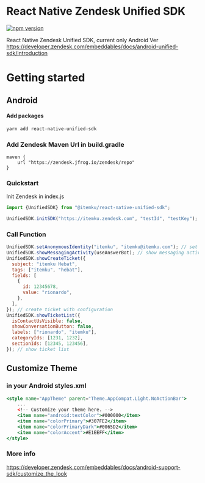 # React Native Zendesk Unified SDK

[![npm version](https://badge.fury.io/js/%40itemku%2Freact-native-unified-sdk.svg)](https://badge.fury.io/js/%40itemku%2Freact-native-unified-sdk)

React Native Zendesk Unified SDK, current only Android Ver
https://developer.zendesk.com/embeddables/docs/android-unified-sdk/introduction

# Getting started

## Android

#### Add packages

```jsx
yarn add react-native-unified-sdk
```

### Add Zendesk Maven Url in build.gradle

```
maven {
    url "https://zendesk.jfrog.io/zendesk/repo"
}
```

### Quickstart

Init Zendesk in index.js

```jsx
import {UnifiedSDK} from "@itemku/react-native-unified-sdk";

UnifiedSDK.initSDK("https://itemku.zendesk.com", "testId", "testKey");
```

### Call Function

```jsx
UnifiedSDK.setAnonymousIdentity("itemku", "itemku@itemku.com"); // set anonymous identity
UnifiedSDK.showMessagingActivity(useAnswerBot); // show messaging activity
UnifiedSDK.showCreateTicket({
  subject: "itemku Hebat",
  tags: ["itemku", "hebat"],
  fields: [
    {
      id: 12345678,
      value: "rionardo",
    },
  ],
}); // create ticket with configuration
UnifiedSDK.showTicketList({
  isContactUsVisible: false,
  showConversationButton: false,
  labels: ["rionardo", "itemku"],
  categoryIds: [1231, 1232],
  sectionIds: [12345, 123456],
}); // show ticket list
```

## Customize Theme

### in your Android styles.xml

```jsx
<style name="AppTheme" parent="Theme.AppCompat.Light.NoActionBar">
    ...
    <!-- Customize your theme here. -->
    <item name="android:textColor">#000000</item>
    <item name="colorPrimary">#307FE2</item>
    <item name="colorPrimaryDark">#0065D2</item>
    <item name="colorAccent">#E1EEFF</item>
</style>
```

### More info

https://developer.zendesk.com/embeddables/docs/android-support-sdk/customize_the_look
